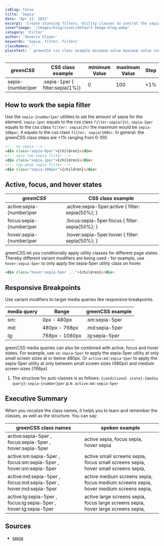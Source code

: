 ```yaml
---
isBlog: false
title: 'Sepia'
date: 'Apr 12. 2022'
excerpt: 'Create stunning filters. Utility classes to control the sepia filters.'
cover*image: '/images/blog/cover/default-Image-blog.webp'
category: 'Filter'
author: 'Severin Glaser'
keywords: 'Sepia, filter, filters'
classNames: ''
plainText: ' greenCSS css class example minimum value maximum value step sepia number per sepia-1per filter:sepia 1% 0 100 +1% how to work the sepia filter use the `sepia number per` utilities to set the amount of sepia for the element `sepia-1per` equals to the css class `filter:sepia 1% ` `sepia-2per` equals to the css class `filter: sepia 2% ` the maximum would be `sepia-100per` it equals to the css class `filter: sepia 100% ` in general: the greenCSS class steps are +1% ranging from 0-100  active focus and hover states greenCSS css class example active:sepia number per active :sepia-5per:active filter: sepia 50% ; focus:sepia number per focus :sepia-5per:focus filter: sepia 50% ; hover:sepia number per hover :sepia-5per:hover filter: sepia 50% ; greenCSS let you conditionally apply utility classes for different page states thereby different variant modifiers are being used for example use `hover:sepia-5per` to only apply the sepia-5per utility class on hover  responsive breakpoints use variant modifiers to target media queries like responsive breakpoints media query range greenCSS example sm: 0px 480px sm:sepia-5per md: 480px 768px md:sepia-5per lg: 768px 1080px lg:sepia-5per greenCSS media queries can also be combined with active focus and hover states for example use `sm:sepia-5per` to apply the sepia-5per utility at only small screen sizes at or below 480px or `active:md:sepia-5per` to apply the sepia-5per utility at only between small screen sizes 480px and medium screen sizes 768px 1 the structure for auto classes is as follows: ` conditional state : media query :sepia number per` p e `active:md:sepia-5per` executive summary when you vocalize the class names it helps you to learn and remember the classes as well as the structure you can say: greenCSS class names spoken example active:sepia-5per focus:sepia-5per hover:sepia-5per active sepia focus sepia hover sepia active:sm:sepia-5per focus:sm:sepia-5per hover:sm:sepia-5per active small screens sepia focus small screens sepia hover small screens sepia active:md:sepia-5per focus:md:sepia-5per hover:md:sepia-5per active medium screens sepia focus medium screens sepia hover medium screens sepia active:lg:sepia-5per focus:lg:sepia-5per hover:lg:sepia-5per active large screens sepia focus large screens sepia hover large screens sepia sources sepia https: developer mozilla org en-us docs web css filter-function sepia '
---
```


| _greenCSS_         | CSS class example               | minimum Value | maximum Value | Step |
| ----------------- | ------------------------------- | ------------- | ------------- | ---- |
| sepia-{number}per | .sepia-1per { filter:sepia(1%)} | 0             | 100           | +1%  |

## How to work the sepia filter

Use the `sepia-{number}per` utilities to set the amount of sepia for the element. `sepia-1per` equals to the css class `filter:sepia(1%)`, `sepia-2per` equals to the css class `filter: sepia(2%)` the maximum would be `sepia-100per`, it equals to the css class `filter: sepia(100%)`. In general: the greenCSS class steps are +1% ranging from 0-100.

```html
<!-- no sepia -->
<div class="sepia-0per">{children}</div>
<!-- very low sepia filter -->
<div class="sepia-1per">{children}</div>
<!-- top peak sepia filter -->
<div class="sepia-100per">{children}</div>
```

## Active, focus, and hover states

| _greenCSS_                | CSS class example                                  |
| ------------------------ | -------------------------------------------------- |
| active:sepia-{number}per | .active\:sepia-5per:active { filter: sepia(50%); } |
| focus:sepia-{number}per  | .focus\:sepia-5per:focus { filter: sepia(50%); }   |
| hover:sepia-{number}per  | .hover\:sepia-5per:hover { filter: sepia(50%); }   |

greenCSS let you conditionally apply utility classes for different page states. Thereby different variant modifiers are being used - for example, use `hover:sepia-5per` to only apply the sepia-5per utility class on hover.

```html
<div class="hover:sepia-5per ...">{children}</div>
```

## Responsive Breakpoints

Use variant modifiers to target media queries like responsive breakpoints.

| media query | Range          | greenCSS example |
| ----------- | -------------- | --------------- |
| sm:         | 0px - 480px    | .sm:sepia-5per  |
| md:         | 480px - 768px  | .md:sepia-5per  |
| lg:         | 768px - 1080px | .lg:sepia-5per  |

greenCSS media queries can also be combined with active, focus and hover states. For example, use `sm:sepia-5per` to apply the sepia-5per utility at only small screen sizes at or below 480px. Or `active:md:sepia-5per` to apply the sepia-5per utility at only between small screen sizes (480px) and medium screen sizes (768px).

1. The structure for auto classes is as follows: `{conditional state}:{media query}:sepia-{number}per` p.e. `active:md:sepia-5per`

## Executive Summary

When you vocalize the class names, it helps you to learn and remember the classes, as well as the structure. You can say:

| greenCSS class names                                              | spoken example                                                                       |
| ---------------------------------------------------------------- | ------------------------------------------------------------------------------------ |
| active:sepia-5per , focus:sepia-5per , hover:sepia-5per          | active sepia, focus sepia, hover sepia                                               |
| active:sm:sepia-5per , focus:sm:sepia-5per , hover:sm:sepia-5per | active small screens sepia, focus small screens sepia, hover small screens sepia,    |
| active:md:sepia-5per , focus:md:sepia-5per , hover:md:sepia-5per | active medium screens sepia, focus medium screens sepia, hover medium screens sepia, |
| active:lg:sepia-5per , focus:lg:sepia-5per , hover:lg:sepia-5per | active large screens sepia, focus large screens sepia, hover large screens sepia,    |

## Sources

- [sepia](https://developer.mozilla.org/en-US/docs/Web/CSS/filter-function/sepia)
